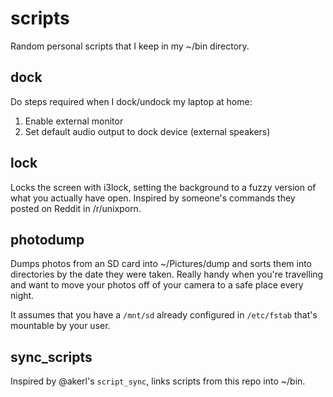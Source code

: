 # scripts

Random personal scripts that I keep in my ~/bin directory. 

## dock
Do steps required when I dock/undock my laptop at home:

1. Enable external monitor
1. Set default audio output to dock device (external speakers)

## lock
Locks the screen with i3lock, setting the background to a fuzzy version of what you actually have open. Inspired by someone's commands they posted on Reddit in /r/unixporn.

## photodump
Dumps photos from an SD card into ~/Pictures/dump and sorts them into directories by the date they were taken. Really handy when you're travelling and want to move your photos off of your camera to a safe place every night.

It assumes that you have a `/mnt/sd` already configured in `/etc/fstab` that's mountable by your user.

## sync_scripts
Inspired by @akerl's `script_sync`, links scripts from this repo into ~/bin.
